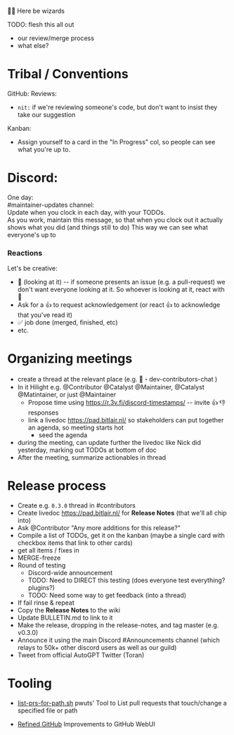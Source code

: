 🧙‍♀️ Here be wizards

TODO: flesh this all out

- our review/merge process
- what else?

# Tribal / Conventions

GitHub:
Reviews:
- `nit:` if we're reviewing someone's code, but don't want to insist they take our suggestion

Kanban:
- Assign yourself to a card in the "In Progress" col, so people can see what you're up to.


# Discord:

One day:  
#maintainer-updates channel:  
Update when you clock in each day, with your TODOs.  
As you work, maintain this message, so that when you clock out it actually shows what you did (and things still to do)
This way we can see what everyone's up to

### Reactions  
Let's be creative:
- 👀 (looking at it) -- if someone presents an issue (e.g. a pull-request) we don't want everyone looking at it.
    So whoever is looking at it, react with 👀
- Ask for a 👍 to request acknowledgement (or react 👍 to acknowledge that you've read it)
- ✅ job done (merged, finished, etc)
- etc.

# Organizing meetings

- create a thread at the relevant place (e.g. ⁠💬・dev-contributors-chat )
- In it Hilight e.g. @Contributor @Catalyst @Maintainer, @Catalyst @Matintainer, or just @Maintainer
    - Propose time using https://r.3v.fi/discord-timestamps/ -- invite 👍 👎 responses
    - link a livedoc https://pad.bitlair.nl/ so stakeholders can put together an agenda, so meeting starts hot
        - seed the agenda
- during the meeting, can update further the livedoc like Nick did yesterday, marking out TODOs at bottom of doc
- After the meeting, summarize actionables in thread


# Release process
- Create e.g. `0.3.0` thread in #contributors
- Create livedoc https://pad.bitlair.nl/ for **Release Notes** (that we'll all chip into)
- Ask @Contributor "Any more additions for this release?"
- Compile a list of TODOs, get it on the kanban (maybe a single card with checkbox items that link to other cards)
- get all items / fixes in
- MERGE-freeze
- Round of testing 
    - Discord-wide announcement
    - TODO: Need to DIRECT this testing (does everyone test everything? plugins?)
    - TODO: Need some way to get feedback (into a thread)
- If fail rinse & repeat
- Copy the **Release Notes** to the wiki
- Update BULLETIN.md to link to it
- Make the release, dropping in the release-notes, and tag master (e.g. v0.3.0)
- Announce it using the main Discord #Announcements channel (which relays to 50k+ other discord users as well as our guild)
- Tweet from official AutoGPT Twitter (Toran)


# Tooling
- [list-prs-for-path.sh](https://gist.github.com/Pwuts/0dda08968e2731388461d464bda97039)
  pwuts' Tool to List pull requests that touch/change a specified file or path

- [Refined GitHub](https://github.com/refined-github/refined-github)
  Improvements to GitHub WebUI